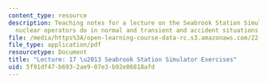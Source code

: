 ```yaml
---
content_type: resource
description: Teaching notes for a lecture on the Seabrook Station Simulator and what
  nuclear operators do in normal and transient and accident situations.
file: /media/https%3A/open-learning-course-data-rc.s3.amazonaws.com/22-091-nuclear-reactor-safety-spring-2008/5f91df47b6932ae907e3b92e06818afd_MIT22_091S08_lec17.pdf
file_type: application/pdf
resourcetype: Document
title: "Lecture: 17 \u2013 Seabrook Station Simulator Exercises"
uid: 5f91df47-b693-2ae9-07e3-b92e06818afd
---
```

